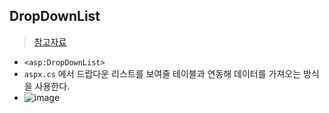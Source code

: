 ## DropDownList
> [참고자료](https://blog.naver.com/ym7596/221069867252)
- `<asp:DropDownList>`
- `aspx.cs` 에서 드랍다운 리스트를 보여줄 테이블과 연동해 데이터를 가져오는 방식을 사용한다.
- ![image](https://github.com/hyunolike/info-docs/assets/61215550/8ef0445e-e5cc-47b0-91d0-78be48c8b8cd)
